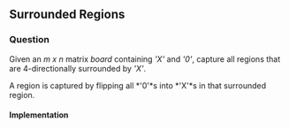## Surrounded Regions

### Question

Given an *m x n* matrix *board* containing *'X'* and *'0'*, capture all regions that are 4-directionally surrounded by *'X'*.

A region is captured by flipping all *'0'*s into *'X'*s in that surrounded region.

#### Implementation

